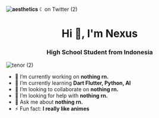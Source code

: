 ![𝐚𝐞𝐬𝐭𝐡𝐞𝐭𝐢𝐜𝐬 ☾ on Twitter (2)](https://github.com/nblath-dev/nblath-dev/assets/68173717/5a4bbfd9-9b65-46de-b598-2967d9d6f605)

<h1 align="center">Hi 👋, I'm Nexus</h1>
<h3 align="center">High School Student from Indonesia</h3>

![tenor (2)](https://github.com/nblath-dev/nblath-dev/assets/68173717/05f609c5-c80e-4fbf-bb12-93cc74745c3a)

- 🔭 I’m currently working on **nothing rn.**
- 🌱 I’m currently learning **Dart Flutter, Python, AI**
- 👯 I’m looking to collaborate on **nothing rn.**
- 🤔 I’m looking for help with **nothing rn.**
- 💬 Ask me about **nothing rn.**
- ⚡ Fun fact: **I really like animes**

